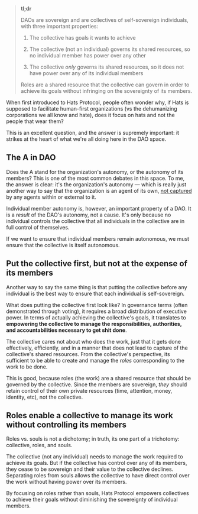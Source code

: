 > **tl;dr**
>
> DAOs are sovereign and are collectives of self-sovereign individuals, with three important properties:
>
> 1. The collective has goals it wants to achieve
>
> 2. The collective (not an individual) governs its shared resources, so no individual member has power over any other
>
> 3. The collective _only_ governs its shared resources, so it does not have power over any of its individual members
>
> Roles are a shared resource that the collective can govern in order to achieve its goals without infringing on the sovereignty of its members.

When first introduced to Hats Protocol, people often wonder why, if Hats is supposed to facilitate human-first organizations (vs the dehumanizing corporations we all know and hate), does it focus on hats and not the people that wear them?

This is an excellent question, and the answer is supremely important: it strikes at the heart of what we're all doing here in the DAO space.

## The A in DAO

Does the A stand for the organization's autonomy, or the autonomy of its members? This is one of the most common debates in this space. To me, the answer is clear: it's the organization's autonomy — which is really just another way to say that the organization is an agent of its own, [not captured](https://spengrah.mirror.xyz/f6bZ6cPxJpP-4K_NB7JcjbU0XblJcaf7kVLD75dOYRQ) by any agents within or external to it.

Individual member autonomy is, however, an important property of a DAO. It is a _result_ of the DAO's autonomy, not a cause. It's only because no individual controls the collective that all individuals in the collective are in full control of themselves.

If we want to ensure that individual members remain autonomous, we must ensure that the collective is itself autonomous.

## Put the collective first, but not at the expense of its members

Another way to say the same thing is that putting the collective before any individual is the best way to ensure that each individual is self-sovereign.

What does putting the collective first look like? In governance terms (often demonstrated through voting), it requires a broad distribution of executive power. In terms of actually achieving the collective's goals, it translates to **empowering the collective to manage the responsibilities, authorities, and accountabilities necessary to get shit done**.

The collective cares not about who does the work, just that it gets done effectively, efficiently, and in a manner that does not lead to capture of the collective's shared resources. From the collective's perspective, its sufficient to be able to create and manage the _roles_ corresponding to the work to be done.

This is good, because roles (the work) are a shared resource that should be governed by the collective. Since the members are sovereign, _they_ should retain control of their own private resources (time, attention, money, identity, etc), not the collective.

## Roles enable a collective to manage its work without controlling its members

Roles vs. souls is not a dichotomy; in truth, its one part of a trichotomy: collective, roles, and souls.

The collective (not any individual) needs to manage the work required to achieve its goals. But if the collective has control over any of its members, they cease to be sovereign and their value to the collective declines. Separating roles from souls allows the collective to have direct control over the work without having power over its members.

By focusing on roles rather than souls, Hats Protocol empowers collectives to achieve their goals without diminishing the sovereignty of individual members.